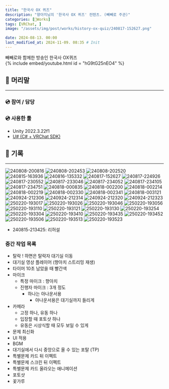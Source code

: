 ```yaml
---
title: "한국사 OX 퀴즈"
description: "향아치님의 '한국사 OX 퀴즈' 컨텐츠. (빼빼로 주관)"
categories: [🍇Works]
tags: [VRChat, ]
image: "/assets/img/post/works/history-ox-quiz/240817-152627.png"

date: 2024-08-13. 00:00
last_modified_at: 2024-11-09. 08:35 # Init
---
```


빼빼로와 함께한 방송인 한국사 OX퀴즈  
{% include embed/youtube.html id = "hG9tG25nEO4" %}

## 📀 머리말

---

### 💿 참여 / 담당

### 💿 사용한 툴

- Unity 2022.3.22f1
- [U# (C# + VRChat SDK)](https://udonsharp.docs.vrchat.com/)

## 📀 기록

---

![240808-200816](/assets/img/post/works/history-ox-quiz/240808-200816.png)
![240808-202453](/assets/img/post/works/history-ox-quiz/240808-202453.png)
![240808-202520](/assets/img/post/works/history-ox-quiz/240808-202520.png)
![240815-163936](/assets/img/post/works/history-ox-quiz/240815-163936.png)
![240816-135332](/assets/img/post/works/history-ox-quiz/240816-135332.png)
![240817-152627](/assets/img/post/works/history-ox-quiz/240817-152627.png)
![240817-224926](/assets/img/post/works/history-ox-quiz/240817-224926.png)
![240817-230552](/assets/img/post/works/history-ox-quiz/240817-230552.png)
![240817-233046](/assets/img/post/works/history-ox-quiz/240817-233046.png)
![240817-234052](/assets/img/post/works/history-ox-quiz/240817-234052.png)
![240817-234105](/assets/img/post/works/history-ox-quiz/240817-234105.png)
![240817-234751](/assets/img/post/works/history-ox-quiz/240817-234751.png)
![240818-000835](/assets/img/post/works/history-ox-quiz/240818-000835.png)
![240818-002200](/assets/img/post/works/history-ox-quiz/240818-002200.png)
![240818-002214](/assets/img/post/works/history-ox-quiz/240818-002214.png)
![240818-002219](/assets/img/post/works/history-ox-quiz/240818-002219.png)
![240818-002330](/assets/img/post/works/history-ox-quiz/240818-002330.png)
![240818-002341](/assets/img/post/works/history-ox-quiz/240818-002341.png)
![240818-003121](/assets/img/post/works/history-ox-quiz/240818-003121.png)
![240924-212306](/assets/img/post/works/history-ox-quiz/240924-212306.png)
![240924-212314](/assets/img/post/works/history-ox-quiz/240924-212314.png)
![240924-212320](/assets/img/post/works/history-ox-quiz/240924-212320.png)
![240924-212323](/assets/img/post/works/history-ox-quiz/240924-212323.png)
![250220-193017](/assets/img/post/works/history-ox-quiz/250220-193017.png)
![250220-193026](/assets/img/post/works/history-ox-quiz/250220-193026.png)
![250220-193046](/assets/img/post/works/history-ox-quiz/250220-193046.png)
![250220-193056](/assets/img/post/works/history-ox-quiz/250220-193056.png)
![250220-193110](/assets/img/post/works/history-ox-quiz/250220-193110.png)
![250220-193121](/assets/img/post/works/history-ox-quiz/250220-193121.png)
![250220-193130](/assets/img/post/works/history-ox-quiz/250220-193130.png)
![250220-193254](/assets/img/post/works/history-ox-quiz/250220-193254.png)
![250220-193304](/assets/img/post/works/history-ox-quiz/250220-193304.png)
![250220-193410](/assets/img/post/works/history-ox-quiz/250220-193410.png)
![250220-193435](/assets/img/post/works/history-ox-quiz/250220-193435.png)
![250220-193452](/assets/img/post/works/history-ox-quiz/250220-193452.png)
![250220-193506](/assets/img/post/works/history-ox-quiz/250220-193506.png)
![250220-193513](/assets/img/post/works/history-ox-quiz/250220-193513.png)
![250220-193523](/assets/img/post/works/history-ox-quiz/250220-193523.png)

- 240815-213425: 리허설

### 중간 작업 목록

- 탈락 ! 하면은 탈락자 대기실 이동
- 대기실 영상 플레이어 (향아치 스트리밍 재생)
- 타이머 10초 남았을 때 빨간색
- 마이크
  - 특정 마이크 : 향아치
  - 진행자 마이크 : 3개 정도
    - 하나는 아나운서용
      - 아나운서용은 대기실까지 들리게
- 카메라
  - 고정 하나, 유동 하나
  - 입장할 때 포토샷 하나
  - 유동은 시상식할 때 모두 보일 수 있게
- 문제 최신화
- UI 적용
- BGM
- 대기실에서 다시 중앙으로 올 수 있는 포탈 (TP)
- 특별문제 카드 뒤 이펙트
- 특별문제 스크린 뒤 이펙트
- 특별문제 카드 올라오는 애니메이션
- 포토샷
- 꽃가루
